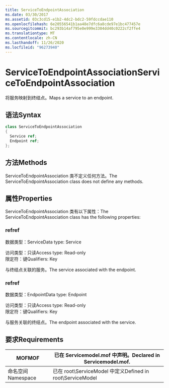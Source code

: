 ```yaml
---
title: ServiceToEndpointAssociation
ms.date: 03/30/2017
ms.assetid: 03c3cd15-e1b2-4dc2-bdc2-59fdccdae110
ms.openlocfilehash: 6e20556541b1aa48e7dfc6a8cde97e1bc477457e
ms.sourcegitcommit: bc293b14af795e0e999e3304dd40c0222cf2ffe4
ms.translationtype: MT
ms.contentlocale: zh-CN
ms.lasthandoff: 11/26/2020
ms.locfileid: "96273940"
---
```

# <a name="servicetoendpointassociation"></a><span data-ttu-id="9f744-102">ServiceToEndpointAssociation</span><span class="sxs-lookup"><span data-stu-id="9f744-102">ServiceToEndpointAssociation</span></span>

<span data-ttu-id="9f744-103">将服务映射到终结点。</span><span class="sxs-lookup"><span data-stu-id="9f744-103">Maps a service to an endpoint.</span></span>  
  
## <a name="syntax"></a><span data-ttu-id="9f744-104">语法</span><span class="sxs-lookup"><span data-stu-id="9f744-104">Syntax</span></span>  
  
```csharp
class ServiceToEndpointAssociation  
{  
  Service ref;  
  Endpoint ref;  
};  
```  
  
## <a name="methods"></a><span data-ttu-id="9f744-105">方法</span><span class="sxs-lookup"><span data-stu-id="9f744-105">Methods</span></span>  

 <span data-ttu-id="9f744-106">ServiceToEndpointAssociation 类不定义任何方法。</span><span class="sxs-lookup"><span data-stu-id="9f744-106">The ServiceToEndpointAssociation class does not define any methods.</span></span>  
  
## <a name="properties"></a><span data-ttu-id="9f744-107">属性</span><span class="sxs-lookup"><span data-stu-id="9f744-107">Properties</span></span>  

 <span data-ttu-id="9f744-108">ServiceToEndpointAssociation 类有以下属性：</span><span class="sxs-lookup"><span data-stu-id="9f744-108">The ServiceToEndpointAssociation class has the following properties:</span></span>  
  
### <a name="ref"></a><span data-ttu-id="9f744-109">ref</span><span class="sxs-lookup"><span data-stu-id="9f744-109">ref</span></span>  

 <span data-ttu-id="9f744-110">数据类型：Service</span><span class="sxs-lookup"><span data-stu-id="9f744-110">Data type: Service</span></span>  
  
 <span data-ttu-id="9f744-111">访问类型：只读</span><span class="sxs-lookup"><span data-stu-id="9f744-111">Access type: Read-only</span></span>  
<span data-ttu-id="9f744-112">限定符：键</span><span class="sxs-lookup"><span data-stu-id="9f744-112">Qualifiers: Key</span></span>  
  
 <span data-ttu-id="9f744-113">与终结点关联的服务。</span><span class="sxs-lookup"><span data-stu-id="9f744-113">The service associated with the endpoint.</span></span>  
  
### <a name="ref"></a><span data-ttu-id="9f744-114">ref</span><span class="sxs-lookup"><span data-stu-id="9f744-114">ref</span></span>  

 <span data-ttu-id="9f744-115">数据类型：Endpoint</span><span class="sxs-lookup"><span data-stu-id="9f744-115">Data type: Endpoint</span></span>  
  
 <span data-ttu-id="9f744-116">访问类型：只读</span><span class="sxs-lookup"><span data-stu-id="9f744-116">Access type: Read-only</span></span>  
<span data-ttu-id="9f744-117">限定符：键</span><span class="sxs-lookup"><span data-stu-id="9f744-117">Qualifiers: Key</span></span>  
  
 <span data-ttu-id="9f744-118">与服务关联的终结点。</span><span class="sxs-lookup"><span data-stu-id="9f744-118">The endpoint associated with the service.</span></span>  
  
## <a name="requirements"></a><span data-ttu-id="9f744-119">要求</span><span class="sxs-lookup"><span data-stu-id="9f744-119">Requirements</span></span>  
  
|<span data-ttu-id="9f744-120">MOF</span><span class="sxs-lookup"><span data-stu-id="9f744-120">MOF</span></span>|<span data-ttu-id="9f744-121">已在 Servicemodel.mof 中声明。</span><span class="sxs-lookup"><span data-stu-id="9f744-121">Declared in Servicemodel.mof.</span></span>|  
|---------|-----------------------------------|  
|<span data-ttu-id="9f744-122">命名空间</span><span class="sxs-lookup"><span data-stu-id="9f744-122">Namespace</span></span>|<span data-ttu-id="9f744-123">已在 root\ServiceModel 中定义</span><span class="sxs-lookup"><span data-stu-id="9f744-123">Defined in root\ServiceModel</span></span>|
